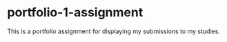 # portfolio-1-assignment
This is a portfolio assignment for displaying my submissions to my studies.
